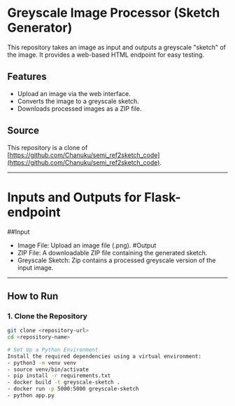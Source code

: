 # Greyscale Image Processor (Sketch Generator)

This repository takes an image as input and outputs a greyscale "sketch" of the image. It provides a web-based HTML endpoint for easy testing.

## Features
- Upload an image via the web interface.
- Converts the image to a greyscale sketch.
- Downloads processed images as a ZIP file.

## Source
This repository is a clone of [https://github.com/Chanuku/semi_ref2sketch_code](https://github.com/Chanuku/semi_ref2sketch_code).

---

# Inputs and Outputs for Flask-endpoint
##Input
 - Image File: Upload an image file (.png).
#Output
- ZIP File: A downloadable ZIP file containing the generated sketch.
- Greyscale Sketch: Zip contains a processed greyscale version of the input image.

---

## How to Run

### 1. Clone the Repository
```bash
git clone <repository-url>
cd <repository-name>

# Set Up a Python Environment
Install the required dependencies using a virtual environment:
- python3 -m venv venv
- source venv/bin/activate
- pip install -r requirements.txt
- docker build -t greyscale-sketch .
- docker run -p 5000:5000 greyscale-sketch
- python app.py
